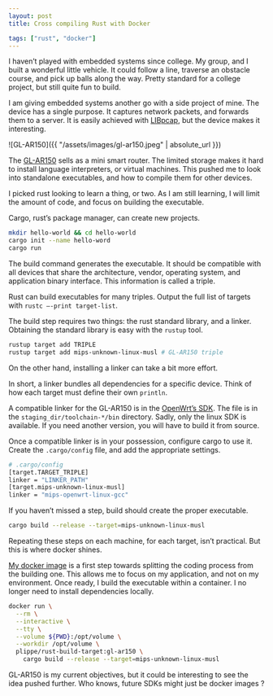 ```yaml
---
layout: post
title: Cross compiling Rust with Docker

tags: ["rust", "docker"]
---
```


I haven’t played with embedded systems since college. My group, and I built a wonderful little vehicle. It could follow a line, traverse an obstacle course, and pick up balls along the way. Pretty standard for a college project, but still quite fun to build.

I am giving embedded systems another go with a side project of mine. The device has a single purpose. It captures network packets, and forwards them to a server. It is easily achieved with [LIBpcap](https://github.com/the-tcpdump-group/libpcap), but the device makes it interesting.

![GL-AR150]({{ "/assets/images/gl-ar150.jpeg" | absolute_url }})

The [GL-AR150](https://www.gl-inet.com/products/gl-ar150/) sells as a mini smart router. The limited storage makes it hard to install language interpreters, or virtual machines. This pushed me to look into standalone executables, and how to compile them for other devices.

I picked rust looking to learn a thing, or two. As I am still learning, I will limit the amount of code, and focus on building the executable.

Cargo, rust’s package manager, can create new projects.
```sh
mkdir hello-world && cd hello-world
cargo init --name hello-word
cargo run
```

The build command generates the executable. It should be compatible with all devices that share the architecture, vendor, operating system, and application binary interface. This information is called a triple.

Rust can build executables for many triples. Output the full list of targets with `rustc —-print target-list`.

The build step requires two things: the rust standard library, and a linker. Obtaining the standard library is easy with the `rustup` tool.

```sh
rustup target add TRIPLE
rustup target add mips-unknown-linux-musl # GL-AR150 triple
```

On the other hand, installing a linker can take a bit more effort.

In short, a linker bundles all dependencies for a specific device. Think of how each target must define their own `println`.

A compatible linker for the GL-AR150 is in the [OpenWrt’s SDK](https://archive.openwrt.org/chaos_calmer/15.05.1/ar71xx/generic/). The file is in the `staging_dir/toolchain-*/bin` directory. Sadly, only the linux SDK is available. If you need another version, you will have to build it from source.

Once a compatible linker is in your possession, configure cargo to use it. Create the `.cargo/config` file, and add the appropriate settings.

```sh
# .cargo/config
[target.TARGET_TRIPLE]
linker = "LINKER_PATH"
[target.mips-unknown-linux-musl]
linker = "mips-openwrt-linux-gcc"
```

If you haven’t missed a step, build should create the proper executable.

```sh
cargo build --release --target=mips-unknown-linux-musl
```

Repeating these steps on each machine, for each target, isn’t practical. But this is where docker shines.

[My docker image](https://github.com/plippe/rust-build-target) is a first step towards splitting the coding process from the building one. This allows me to focus on my application, and not on my environment. Once ready, I build the executable within a container. I no longer need to install dependencies locally.

```sh
docker run \
  --rm \
  --interactive \
  --tty \
  --volume ${PWD}:/opt/volume \
  --workdir /opt/volume \
  plippe/rust-build-target:gl-ar150 \
    cargo build --release --target=mips-unknown-linux-musl
```

GL-AR150 is my current objectives, but it could be interesting to see the idea pushed further. Who knows, future SDKs might just be docker images ?
